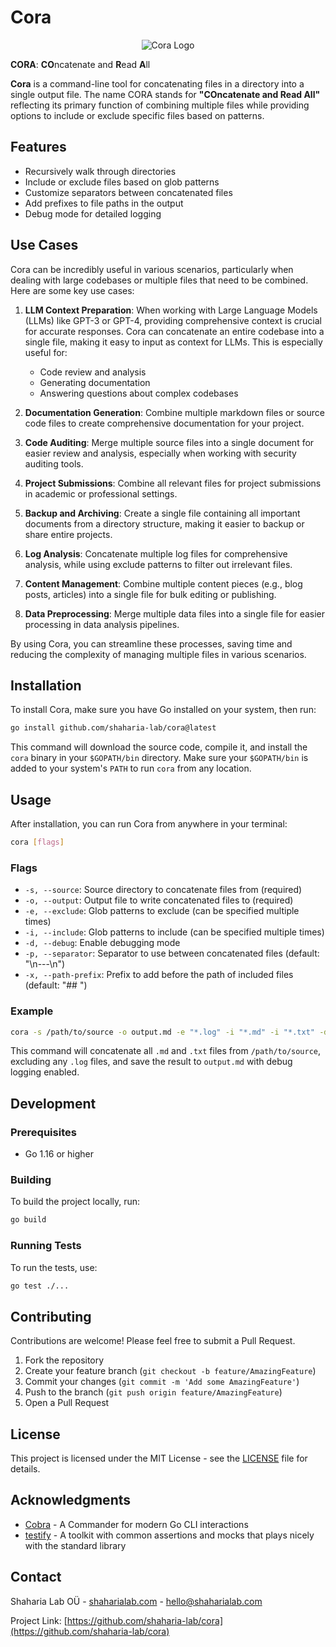 # Cora

<p align="center">
  <img src="https://github.com/shaharia-lab/cora/assets/1095008/9ce070b3-6377-42e8-bac5-516f3a8387fd" alt="Cora Logo">
</p>

**CORA**: **CO**ncatenate and **R**ead **A**ll

**Cora** is a command-line tool for concatenating files in a directory into a single output file. The name CORA stands for **"COncatenate and Read All"** reflecting its primary function of combining multiple files while providing options to include or exclude specific files based on patterns.

## Features

- Recursively walk through directories
- Include or exclude files based on glob patterns
- Customize separators between concatenated files
- Add prefixes to file paths in the output
- Debug mode for detailed logging

## Use Cases

Cora can be incredibly useful in various scenarios, particularly when dealing with large codebases or multiple files that need to be combined. Here are some key use cases:

1. **LLM Context Preparation**: When working with Large Language Models (LLMs) like GPT-3 or GPT-4, providing comprehensive context is crucial for accurate responses. Cora can concatenate an entire codebase into a single file, making it easy to input as context for LLMs. This is especially useful for:
   - Code review and analysis
   - Generating documentation
   - Answering questions about complex codebases

2. **Documentation Generation**: Combine multiple markdown files or source code files to create comprehensive documentation for your project.

3. **Code Auditing**: Merge multiple source files into a single document for easier review and analysis, especially when working with security auditing tools.

4. **Project Submissions**: Combine all relevant files for project submissions in academic or professional settings.

5. **Backup and Archiving**: Create a single file containing all important documents from a directory structure, making it easier to backup or share entire projects.

6. **Log Analysis**: Concatenate multiple log files for comprehensive analysis, while using exclude patterns to filter out irrelevant files.

7. **Content Management**: Combine multiple content pieces (e.g., blog posts, articles) into a single file for bulk editing or publishing.

8. **Data Preprocessing**: Merge multiple data files into a single file for easier processing in data analysis pipelines.

By using Cora, you can streamline these processes, saving time and reducing the complexity of managing multiple files in various scenarios.

## Installation

To install Cora, make sure you have Go installed on your system, then run:

```bash
go install github.com/shaharia-lab/cora@latest
```

This command will download the source code, compile it, and install the `cora` binary in your `$GOPATH/bin` directory. Make sure your `$GOPATH/bin` is added to your system's `PATH` to run `cora` from any location.

## Usage

After installation, you can run Cora from anywhere in your terminal:

```bash
cora [flags]
```

### Flags

- `-s, --source`: Source directory to concatenate files from (required)
- `-o, --output`: Output file to write concatenated files to (required)
- `-e, --exclude`: Glob patterns to exclude (can be specified multiple times)
- `-i, --include`: Glob patterns to include (can be specified multiple times)
- `-d, --debug`: Enable debugging mode
- `-p, --separator`: Separator to use between concatenated files (default: "\n---\n")
- `-x, --path-prefix`: Prefix to add before the path of included files (default: "## ")

### Example

```bash
cora -s /path/to/source -o output.md -e "*.log" -i "*.md" -i "*.txt" -d
```

This command will concatenate all `.md` and `.txt` files from `/path/to/source`, excluding any `.log` files, and save the result to `output.md` with debug logging enabled.

## Development

### Prerequisites

- Go 1.16 or higher

### Building

To build the project locally, run:

```bash
go build
```

### Running Tests

To run the tests, use:

```bash
go test ./...
```

## Contributing

Contributions are welcome! Please feel free to submit a Pull Request.

1. Fork the repository
2. Create your feature branch (`git checkout -b feature/AmazingFeature`)
3. Commit your changes (`git commit -m 'Add some AmazingFeature'`)
4. Push to the branch (`git push origin feature/AmazingFeature`)
5. Open a Pull Request

## License

This project is licensed under the MIT License - see the [LICENSE](LICENSE) file for details.

## Acknowledgments

- [Cobra](https://github.com/spf13/cobra) - A Commander for modern Go CLI interactions
- [testify](https://github.com/stretchr/testify) - A toolkit with common assertions and mocks that plays nicely with the standard library

## Contact

Shaharia Lab OÜ - [shaharialab.com](https://shaharialab.com) - hello@shaharialab.com

Project Link: [https://github.com/shaharia-lab/cora](https://github.com/shaharia-lab/cora)